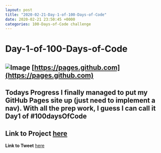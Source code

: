```yaml
---
layout: post
title: "2020-02-21-Day-1-of-100-Days-of-Code"
date: 2020-02-21 23:50:45 +0000
categories: 100-Days-of-Code challenge
---
```


# Day-1-of-100-Days-of-Code
![Image](https://i.ytimg.com/vi/2MsN8gpT6jY/maxresdefault.jpg)
[https://pages.github.com](https://pages.github.com)
--

**Todays Progress**
I finally managed to put my GitHub Pages site up (just need to implement a nav). With all the prep work, I guess I can call it Day1 of #100daysOfCode
--

**Link to Project**
[here](https//prototowb.github.io)
--

**Link to Tweet**
[here](https://twitter.com/prototowb/status/1230990568894930954)
